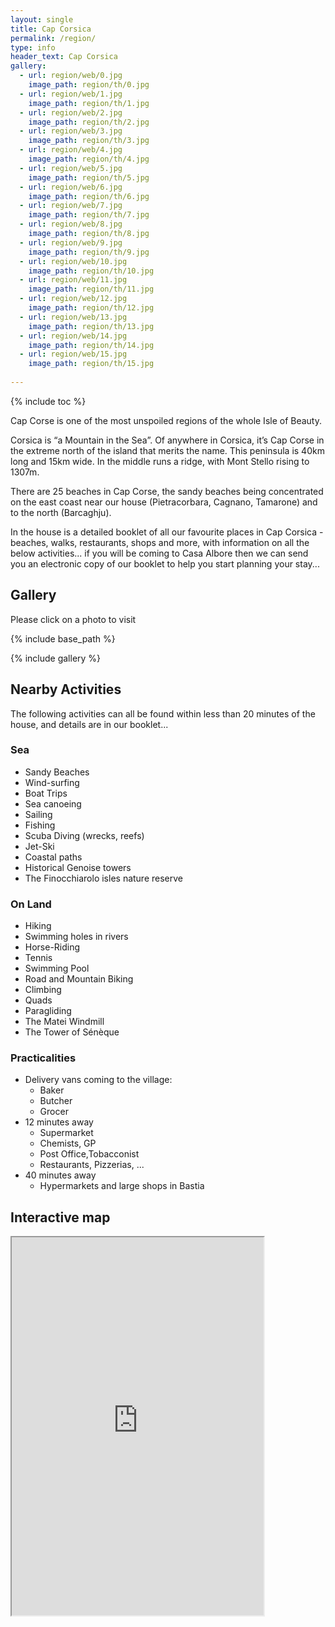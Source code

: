```yaml
---
layout: single
title: Cap Corsica
permalink: /region/
type: info
header_text: Cap Corsica
gallery:
  - url: region/web/0.jpg
    image_path: region/th/0.jpg
  - url: region/web/1.jpg
    image_path: region/th/1.jpg
  - url: region/web/2.jpg
    image_path: region/th/2.jpg
  - url: region/web/3.jpg
    image_path: region/th/3.jpg
  - url: region/web/4.jpg
    image_path: region/th/4.jpg
  - url: region/web/5.jpg
    image_path: region/th/5.jpg
  - url: region/web/6.jpg
    image_path: region/th/6.jpg
  - url: region/web/7.jpg
    image_path: region/th/7.jpg
  - url: region/web/8.jpg
    image_path: region/th/8.jpg
  - url: region/web/9.jpg
    image_path: region/th/9.jpg
  - url: region/web/10.jpg
    image_path: region/th/10.jpg
  - url: region/web/11.jpg
    image_path: region/th/11.jpg
  - url: region/web/12.jpg
    image_path: region/th/12.jpg
  - url: region/web/13.jpg
    image_path: region/th/13.jpg
  - url: region/web/14.jpg
    image_path: region/th/14.jpg
  - url: region/web/15.jpg
    image_path: region/th/15.jpg
  
---
```


{% include toc %}

Cap Corse is one of the most 
unspoiled regions of the whole Isle of Beauty.

Corsica is “a Mountain in the Sea”. Of anywhere in Corsica,
it’s Cap Corse in the extreme north of the island that merits the
name. This peninsula is 40km long and 15km wide. In the middle runs a
ridge, with Mont Stello rising to 1307m. 

There are 25 beaches in Cap Corse, the sandy beaches being
concentrated on the east coast near our house (Pietracorbara, Cagnano,
Tamarone) and to the north (Barcaghju).

In the house is a detailed booklet of all our favourite places in Cap
Corsica - beaches, walks, restaurants, shops and more, with
information on all the below activities... if you will be coming to
Casa Albore then we can send you an electronic copy of our booklet to
help you start planning your stay...

## Gallery

Please click on a photo to visit

{% include base_path %}

{% include gallery %}

## Nearby Activities

The following activities can all be found within less than 20 minutes of the
house, and details are in our booklet...

### Sea
* Sandy Beaches
* Wind-surfing
* Boat Trips
* Sea canoeing
* Sailing
* Fishing
* Scuba Diving (wrecks, reefs)
* Jet-Ski
* Coastal paths
* Historical Genoise towers
* The Finocchiarolo isles nature reserve

### On Land

* Hiking
* Swimming holes in rivers
* Horse-Riding
* Tennis
* Swimming Pool
* Road and Mountain Biking
* Climbing
* Quads
* Paragliding
* The Matei Windmill
* The Tower of Sénèque 

### Practicalities

* Delivery vans coming to the village:
  * Baker
  * Butcher
  * Grocer
* 12 minutes away
  * Supermarket
  * Chemists, GP
  * Post Office,Tobacconist
  * Restaurants, Pizzerias, ...
* 40 minutes away
  * Hypermarkets and large shops in Bastia
 
## Interactive map

<div style='position: relative; width: 80%; height: 0px; padding-bottom: 120%;'>
<iframe style='position: absolute; left: 0px; top: 0px; width: 100%; height: 100%'
    src="https://www.google.com/maps/d/embed?mid=1il_aDvI5sn3KuWTmbKxdpkflZ14">
</iframe>
</div>
